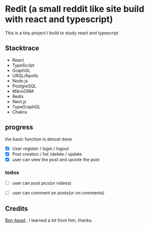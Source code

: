 # Redit (a small reddit like site build with react and typescript)
This is a tiny project I build to study react and typescript


## Stacktrace 
- React
- TypeScript
- GraphQL
- URQL/Apollo
- Node.js
- PostgreSQL
- MikroORM
- Redis
- Next.js
- TypeGraphQL
- Chakra


## progress
the basic function is almost done
- [x] User register / login / logout
- [x] Post creation / list  /delete / update 
- [x] user can view the post and upvote the post

### todos
- [ ] user can post pics(or videos)
- [ ] user can comment on posts(or on comments)


## Credits
[Ben Awad](https://www.youtube.com/c/BenAwad97/featured) , I learned  a lot from him, thanks.